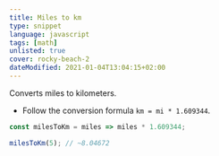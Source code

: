 ```yaml
---
title: Miles to km
type: snippet
language: javascript
tags: [math]
unlisted: true
cover: rocky-beach-2
dateModified: 2021-01-04T13:04:15+02:00
---
```


Converts miles to kilometers.

- Follow the conversion formula `km = mi * 1.609344`.

```js
const milesToKm = miles => miles * 1.609344;
```

```js
milesToKm(5); // ~8.04672
```
